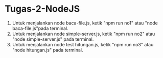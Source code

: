 ﻿# Tugas-2-NodeJS
1. Untuk menjalankan node baca-file.js, ketik "npm run no1" atau "node baca-file.js"pada terminal.
2. Untuk menjalankan node simple-server.js, ketik "npm run no2" atau "node simple-server.js" pada terminal.
3. Untuk menjalankan node test hitungan.js, ketik "npm run no3" atau "node hitungan.js" pada terminal.
